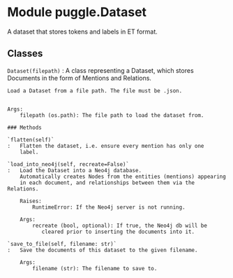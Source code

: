 Module puggle.Dataset
=====================
A dataset that stores tokens and labels in ET format.

Classes
-------

`Dataset(filepath)`
:   A class representing a Dataset, which
    stores Documents in the form of Mentions and Relations.
    
    Load a Dataset from a file path. The file must be .json.
    
    
    Args:
        filepath (os.path): The file path to load the dataset from.

    ### Methods

    `flatten(self)`
    :   Flatten the dataset, i.e. ensure every mention has only one
        label.

    `load_into_neo4j(self, recreate=False)`
    :   Load the Dataset into a Neo4j database.
        Automatically creates Nodes from the entities (mentions) appearing
        in each document, and relationships between them via the Relations.
        
        Raises:
            RuntimeError: If the Neo4j server is not running.
        
        Args:
            recreate (bool, optional): If true, the Neo4j db will be
               cleared prior to inserting the documents into it.

    `save_to_file(self, filename: str)`
    :   Save the documents of this dataset to the given filename.
        
        Args:
            filename (str): The filename to save to.
